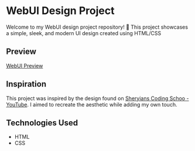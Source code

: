 # WebUI Design Project

Welcome to my WebUI design project repository! 🎨 This project showcases a simple, sleek, and modern UI design created using HTML/CSS

## Preview

[WebUI Preview](https://developer-aniket-thapa.on.drv.tw/HTML-CSS-Project6.com)

## Inspiration

This project was inspired by the design found on [Sheryians Coding Schoo - YouTube](https://youtu.be/0kWMHEOwbis?si=zCN8tBtwdBIdwYym). I aimed to recreate the aesthetic while adding my own touch.

## Technologies Used

- HTML
- CSS
